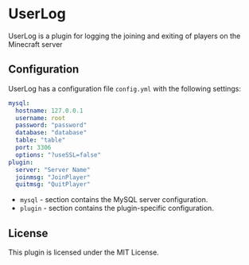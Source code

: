 # UserLog

UserLog is a plugin for logging the joining and exiting of players on the Minecraft server

## Configuration

UserLog has a configuration file `config.yml` with the following settings:

```yaml
mysql:
  hostname: 127.0.0.1
  username: root
  password: "password"
  database: "database"
  table: "table"
  port: 3306
  options: "?useSSL=false"
plugin:
  server: "Server Name"
  joinmsg: "JoinPlayer"
  quitmsg: "QuitPlayer"
```
- `mysql` - section contains the MySQL server configuration.
- `plugin` - section contains the plugin-specific configuration.

## License

This plugin is licensed under the MIT License.
